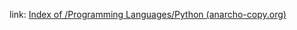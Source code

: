 link: [Index of /Programming Languages/Python (anarcho-copy.org)](https://edu.anarcho-copy.org/Programming%20Languages/Python/)
